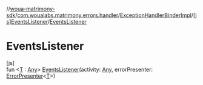 //[woua-matrimony-sdk](../../../../index.md)/[com.woualabs.matrimony.errors.handler](../../index.md)/[ExceptionHandlerBinderImpl](../index.md)/[[js]EventsListener](index.md)/[EventsListener](-events-listener.md)

# EventsListener

[js]\
fun <[T](index.md) : [Any](https://kotlinlang.org/api/latest/jvm/stdlib/kotlin/-any/index.html)> [EventsListener](-events-listener.md)(activity: [Any](https://kotlinlang.org/api/latest/jvm/stdlib/kotlin/-any/index.html), errorPresenter: [ErrorPresenter](../../../com.woualabs.matrimony.errors.presenters/-error-presenter/index.md)<[T](index.md)>)
